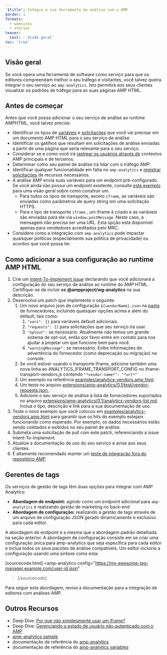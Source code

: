 ```yaml
---
'$title': Integre a sua ferramenta de análise com o AMP
$order: 1
formats:
  - websites
  - stories
teaser:
  text: ' Visão geral'
toc: 'true'
---
```


<!--
This file is imported from https://github.com/ampproject/amphtml/blob/master/extensions/amp-analytics/integrating-analytics.md.
Please do not change this file.
If you have found a bug or an issue please
have a look and request a pull request there.
-->

## Visão geral <a name="overview"></a>

Se você opera uma ferramenta de software como serviço para que os editores compreendam melhor o seu tráfego e visitantes, você talvez queira integrar o seu serviço ao `amp-analytics`. Isto permitirá aos seus clientes visualizar os padrões de tráfego para as suas páginas AMP HTML.

## Antes de começar <a name="before-you-begin"></a>

Antes que você possa adicionar o seu serviço de análise ao runtime AMPHTML, você talvez precise:

- Identificar os tipos de [variáveis](https://github.com/ampproject/amphtml/blob/master/extensions/amp-analytics/analytics-vars.md) e [solicitações](https://github.com/ampproject/amphtml/blob/master/extensions/amp-analytics/amp-analytics.md#requests) que você vai precisar em um documento AMP HTML para o seu serviço de análise.
- Identificar os gatilhos que resultam em solicitações de análise enviadas a partir de uma página que seria relevante para o seu serviço.
- Considerar se e como você irá [rastrear os usuários através de](https://github.com/ampproject/amphtml/blob/master/spec/amp-managing-user-state.md) contextos AMP principais e de terceiros.
- Determinar como seu painel de análise irá lidar com o tráfego AMP.
- Identificar qualquer funcionalidade em falta no `amp-analytics` e [registrar solicitações](https://github.com/ampproject/amphtml/issues/new) de recursos necessários.
- A análise AMP envia suas variáveis para um endpoint pré-configurado. Se você ainda não possui um endpoint existente, consulte [este exemplo](https://github.com/ampproject/amp-publisher-sample#amp-analytics-sample) para uma visão geral sobre como construir um.
  - Para todos os tipos de transporte, exceto `iframe`, as variáveis são enviadas como parâmetros de query string em uma solicitação HTTPS.
  - Para o tipo de transporte `iframe` , um iframe é criado e as variáveis são enviadas para ele via `window.postMessage`. Neste caso, a mensagem não precisa ser uma URL. Esta opção está disponível apenas para vendedores acreditados pelo MRC.
- Considere como a integração com `amp-analytics` pode impactar quaisquer políticas (especialmente sua política de privacidade) ou acordos que você possa ter.

## Como adicionar a sua configuração ao runtime AMP HTML <a name="adding-your-configuration-to-the-amp-html-runtime"></a>

1. Crie um [Intent-To-Implement issue](https://github.com/ampproject/amphtml/blob/master/extensions/amp-analytics/../../CONTRIBUTING.md#contributing-features) declarando que você adicionará a configuração do seu serviço de análise ao runtime do AMP HTML. Certifique-se de incluir **cc @ampproject/wg-analytics** na sua descrição.
2. Desenvolva um patch que implemente o seguinte:
   1. Um novo arquivo json de configuração `${vendorName}.json` na [pasta](https://github.com/ampproject/amphtml/tree/master/extensions/amp-analytics/0.1/vendors) de fornecedores, incluindo quaisquer opções acima e além do default, tais como:
      1. `"vars": {}` para variáveis default adicionais.
      2. `"requests": {}` para solicitações que seu serviço irá usar.
      3. `"optout":` se necessário. Atualmente não temos um grande sistema de opt-out, então por favor entre em contato para nos ajudar a projetar um que funcione bem para você.
      4. `"warningMessage":` se necessário. Exibe informações de advertência do fornecedor (como deprecação ou migração) na console.
   2. Se você estiver usando o transporte iframe, adicione também uma nova linha ao ANALYTICS_IFRAME_TRANSPORT_CONFIG no iframe-transport-vendors.js contendo `"*vendor-name*": "*url*"`
   3. Um exemplo na referência [examples/analytics-vendors.amp.html](https://github.com/ampproject/amphtml/blob/master/extensions/amp-analytics/../../examples/analytics-vendors.amp.html).
   4. Um teste no arquivo [extensions/amp-analytics/0.1/test/vendor-requests.json ](https://github.com/ampproject/amphtml/blob/master/extensions/amp-analytics/../../extensions/amp-analytics/0.1/test/vendor-requests.json).
   5. Adicione o seu serviço de análise à lista de fornecedores suportados no arquivo [extensions/amp-analytics/0.1/analytics-vendors-list.md](https://github.com/ampproject/amphtml/blob/master/extensions/amp-analytics/./analytics-vendors-list.md). Inclua o tipo, descrição e link para a sua documentação de uso.
3. Teste o novo exemplo que você colocou em [examples/analytics-vendors.amp.html](https://github.com/ampproject/amphtml/blob/master/extensions/amp-analytics/../../examples/analytics-vendors.amp.html) para garantir que os hits do exemplo estejam funcionando como esperado. Por exemplo, os dados necessários estão sendo coletados e exibidos no seu painel de análise.
4. Submeta uma solicitação de pull com este patch, referenciando a issue Intent-To-Implement.
5. Atualize a documentação de uso do seu serviço e avise aos seus clientes.
6. É altamente recomendado manter um [teste de integração fora do repositório AMP](https://github.com/ampproject/amphtml/blob/master/extensions/amp-analytics/../../3p/README.md#adding-proper-integration-tests).

## Gerentes de tags <a name="tag-managers"></a>

Os serviços de gestão de tags têm duas opções para integrar com AMP Analytics:

- **Abordagem de endpoint:** agindo como um endpoint adicional para `amp-analytics` e realizando gestão de marketing no back-end
- **Abordagem de configuração:** realizando a gestão de tags através de um arquivo de configuração JSON gerado dinamicamente e exclusivo para cada editor.

A abordagem de endpoint é a mesma que a abordagem padrão detalhada na seção anterior. A abordagem de configuração consiste em se criar uma configuração única para amp-analytics que seja específica para cada editor e inclua todos os seus pacotes de análise compatíveis. Um editor incluiria a configuração usando uma sintaxe como esta:

[sourcecode:html]
<amp-analytics
config="https://my-awesome-tag-manager.example.com/user-id.json"

> </amp-analytics>
> [/sourcecode]

Para seguir esta abordagem, revise a documentação para a integração de editores com análises AMP.

## Outros Recursos <a name="further-resources"></a>

- Deep Dive: [Por que não simplesmente usar um iframe?](https://github.com/ampproject/amphtml/blob/master/extensions/amp-analytics/why-not-iframe.md)
- Deep Dive: [Gerenciando o estado de usuário não-autenticado com o AMP](https://github.com/ampproject/amphtml/blob/master/spec/amp-managing-user-state.md)
- [amp-analytics sample](https://github.com/ampproject/amp-publisher-sample#amp-analytics-sample)
- documentação de referência do [amp-analytics](https://amp.dev/documentation/components/amp-analytics)
- documentação de referência do [amp-analytics variables](https://github.com/ampproject/amphtml/blob/master/extensions/amp-analytics/analytics-vars.md)
